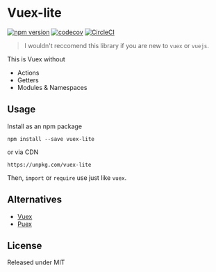 # Vuex-lite

[![npm version](https://badge.fury.io/js/vuex-lite.svg)](https://badge.fury.io/js/vuex-lite) [![codecov](https://codecov.io/gh/Rayraegah/vuex-lite/branch/master/graph/badge.svg)](https://codecov.io/gh/Rayraegah/vuex-lite) [![CircleCI](https://circleci.com/gh/Rayraegah/vuex-lite/tree/master.svg?style=svg)](https://circleci.com/gh/Rayraegah/vuex-lite/tree/master)

> I wouldn't reccomend this library if you are new to `vuex` or `vuejs`.

This is Vuex without

* Actions
* Getters
* Modules & Namespaces

## Usage

Install as an npm package

```
npm install --save vuex-lite
```

or via CDN

```
https://unpkg.com/vuex-lite
```

Then, `import` or `require` use just like `vuex`.

## Alternatives

* [Vuex](https://github.com/vuejs/vuex)
* [Puex](https://github.com/egoist/puex)

## License

Released under MIT
